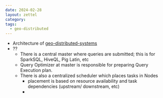 ```yaml
---
date: 2024-02-28
layout: zettel
category: 
tags:
  - geo-distributed
---
```

- Architecture of [geo-distributed-systems](../geo-distributed-systems.md)
- ??
	- There is a central master where queries are submitted; this is for SparkSQL, HiveQL, Pig Latin, etc
	- Query Optimizer at master is responsible for preparing Query Execution plan.
	- There is also a centralized scheduler which places tasks in Nodes
		- placement is based on resource availability and task dependencies (upstream/ downstream, etc) 
		- 
	